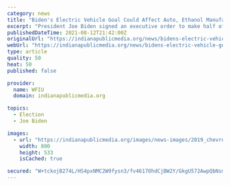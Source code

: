 ```yaml
---
category: news
title: "Biden's Electric Vehicle Goal Could Affect Auto, Ethanol Manufacturing In Indiana"
excerpt: "President Joe Biden signed an executive order to make half of all new cars sold by 2030 electric vehicles. That could have a big impact in Indiana — which is one of the top states for automotive production and for ethanol."
publishedDateTime: 2021-08-12T21:42:00Z
originalUrl: "https://indianapublicmedia.org/news/bidens-electric-vehicle-goal-could-affect-auto,-ethanol-manufacturing-in-indiana.php"
webUrl: "https://indianapublicmedia.org/news/bidens-electric-vehicle-goal-could-affect-auto,-ethanol-manufacturing-in-indiana.php"
type: article
quality: 50
heat: 50
published: false

provider:
  name: WFIU
  domain: indianapublicmedia.org

topics:
  - Election
  - Joe Biden

images:
  - url: "https://indianapublicmedia.org/images/news-images/2019_chevrolet_bolt_ev_-_april_2019__3165_.jpeg"
    width: 800
    height: 533
    isCached: true

secured: "W+tckojB274L/HS4pxNMC2W9fysn3/fv4617OhdCjBW2Y/GkgU572AwpQbNsmsnWjkCj0SOyW+5WwiaZlMBolYT8BGsssLWYrANvHsXa2Dm4DmOxJeJVmocs7pmrmBTqR/d5Q0KJ3pTtc1zT9gACuuX95uOlY3pJTOEg8sghmx5DGoSoaysqPIKAIXc9zzq3k+FVwig0wf5VLVaeEMkIe6UrbkU00fbbYWAPNt5w/OYbBZQn9yjF9sT1PZpjyfLmyT6d62Daex3IAswBOrFbxDSv+tSqDRbgBSFnm1Jo54Z1ohzscl5fhRrjb+++zfV7loJKyy9vnCNdZDpGDaiDYvkFOeCyOpBChffqOuMSuVo=;UDdKiWb6GLbGQpSkVkeg5g=="
---
```


